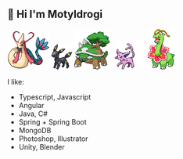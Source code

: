 ## 👋 Hi I'm Motyldrogi

![milotic](https://raw.githubusercontent.com/PokeAPI/sprites/master/sprites/pokemon/versions/generation-v/black-white/animated/350.gif)
![umbreon](https://raw.githubusercontent.com/PokeAPI/sprites/master/sprites/pokemon/versions/generation-v/black-white/animated/197.gif)
![torterra](https://raw.githubusercontent.com/PokeAPI/sprites/master/sprites/pokemon/versions/generation-v/black-white/animated/389.gif)
![espeon](https://raw.githubusercontent.com/PokeAPI/sprites/master/sprites/pokemon/versions/generation-v/black-white/animated/196.gif)
![meganium](https://raw.githubusercontent.com/PokeAPI/sprites/master/sprites/pokemon/versions/generation-v/black-white/animated/154.gif)

I like:
* Typescript, Javascript
* Angular
* Java, C#
* Spring + Spring Boot
* MongoDB
* Photoshop, Illustrator
* Unity, Blender

<!--
**Motyldrogi/Motyldrogi** is a ✨ _special_ ✨ repository because its `README.md` (this file) appears on your GitHub profile.

Here are some ideas to get you started:

- 🔭 I’m currently working on ...
- 🌱 I’m currently learning ...
- 👯 I’m looking to collaborate on ...
- 🤔 I’m looking for help with ...
- 💬 Ask me about ...
- 📫 How to reach me: ...
- 😄 Pronouns: ...
- ⚡ Fun fact: ...
-->
